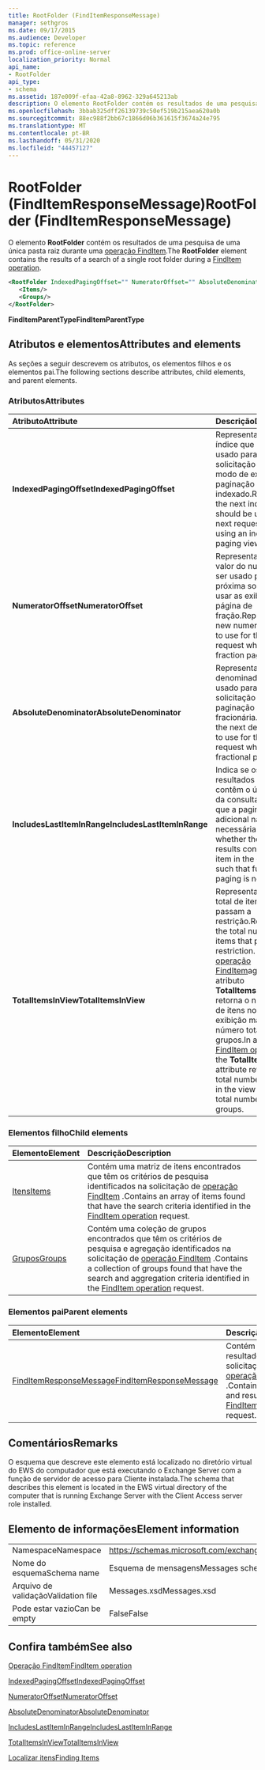 ```yaml
---
title: RootFolder (FindItemResponseMessage)
manager: sethgros
ms.date: 09/17/2015
ms.audience: Developer
ms.topic: reference
ms.prod: office-online-server
localization_priority: Normal
api_name:
- RootFolder
api_type:
- schema
ms.assetid: 187e009f-efaa-42a8-8962-329a645213ab
description: O elemento RootFolder contém os resultados de uma pesquisa de uma única pasta raiz durante uma operação FindItem.
ms.openlocfilehash: 3bbab325dff26139739c50ef519b215aea620a0b
ms.sourcegitcommit: 88ec988f2bb67c1866d06b361615f3674a24e795
ms.translationtype: MT
ms.contentlocale: pt-BR
ms.lasthandoff: 05/31/2020
ms.locfileid: "44457127"
---
```

# <a name="rootfolder-finditemresponsemessage"></a><span data-ttu-id="14bfe-103">RootFolder (FindItemResponseMessage)</span><span class="sxs-lookup"><span data-stu-id="14bfe-103">RootFolder (FindItemResponseMessage)</span></span>

<span data-ttu-id="14bfe-104">O elemento **RootFolder** contém os resultados de uma pesquisa de uma única pasta raiz durante uma [operação FindItem](finditem-operation.md).</span><span class="sxs-lookup"><span data-stu-id="14bfe-104">The **RootFolder** element contains the results of a search of a single root folder during a [FindItem operation](finditem-operation.md).</span></span>
  
```xml
<RootFolder IndexedPagingOffset="" NumeratorOffset="" AbsoluteDenominator="" IncludesLastItemInRange="" TotalItemsInView="">
   <Items/>
   <Groups/>
</RootFolder>
```

 <span data-ttu-id="14bfe-105">**FindItemParentType**</span><span class="sxs-lookup"><span data-stu-id="14bfe-105">**FindItemParentType**</span></span>
## <a name="attributes-and-elements"></a><span data-ttu-id="14bfe-106">Atributos e elementos</span><span class="sxs-lookup"><span data-stu-id="14bfe-106">Attributes and elements</span></span>

<span data-ttu-id="14bfe-107">As seções a seguir descrevem os atributos, os elementos filhos e os elementos pai.</span><span class="sxs-lookup"><span data-stu-id="14bfe-107">The following sections describe attributes, child elements, and parent elements.</span></span>
  
### <a name="attributes"></a><span data-ttu-id="14bfe-108">Atributos</span><span class="sxs-lookup"><span data-stu-id="14bfe-108">Attributes</span></span>

|<span data-ttu-id="14bfe-109">**Atributo**</span><span class="sxs-lookup"><span data-stu-id="14bfe-109">**Attribute**</span></span>|<span data-ttu-id="14bfe-110">**Descrição**</span><span class="sxs-lookup"><span data-stu-id="14bfe-110">**Description**</span></span>|
|:-----|:-----|
|<span data-ttu-id="14bfe-111">**IndexedPagingOffset**</span><span class="sxs-lookup"><span data-stu-id="14bfe-111">**IndexedPagingOffset**</span></span> <br/> |<span data-ttu-id="14bfe-112">Representa o próximo índice que deve ser usado para a próxima solicitação ao usar um modo de exibição de paginação indexado.</span><span class="sxs-lookup"><span data-stu-id="14bfe-112">Represents the next index that should be used for the next request when using an indexed paging view.</span></span>  <br/> |
|<span data-ttu-id="14bfe-113">**NumeratorOffset**</span><span class="sxs-lookup"><span data-stu-id="14bfe-113">**NumeratorOffset**</span></span> <br/> |<span data-ttu-id="14bfe-114">Representa o novo valor do numerador a ser usado para a próxima solicitação ao usar as exibições da página de fração.</span><span class="sxs-lookup"><span data-stu-id="14bfe-114">Represents the new numerator value to use for the next request when using fraction page views.</span></span>  <br/> |
|<span data-ttu-id="14bfe-115">**AbsoluteDenominator**</span><span class="sxs-lookup"><span data-stu-id="14bfe-115">**AbsoluteDenominator**</span></span> <br/> |<span data-ttu-id="14bfe-116">Representa o próximo denominador a ser usado para a próxima solicitação ao fazer paginação fracionária.</span><span class="sxs-lookup"><span data-stu-id="14bfe-116">Represents the next denominator to use for the next request when doing fractional paging.</span></span>  <br/> |
|<span data-ttu-id="14bfe-117">**IncludesLastItemInRange**</span><span class="sxs-lookup"><span data-stu-id="14bfe-117">**IncludesLastItemInRange**</span></span> <br/> |<span data-ttu-id="14bfe-118">Indica se os resultados atuais contêm o último item da consulta, de modo que a paginação adicional não será necessária.</span><span class="sxs-lookup"><span data-stu-id="14bfe-118">Indicates whether the current results contain the last item in the query, such that further paging is not needed.</span></span>  <br/> |
|<span data-ttu-id="14bfe-119">**TotalItemsInView**</span><span class="sxs-lookup"><span data-stu-id="14bfe-119">**TotalItemsInView**</span></span> <br/> |<span data-ttu-id="14bfe-120">Representa o número total de itens que passam a restrição.</span><span class="sxs-lookup"><span data-stu-id="14bfe-120">Represents the total number of items that pass the restriction.</span></span> <span data-ttu-id="14bfe-121">Em uma [operação FindItem](finditem-operation.md)agrupada, o atributo **TotalItemsInView** retorna o número total de itens no modo de exibição mais o número total de grupos.</span><span class="sxs-lookup"><span data-stu-id="14bfe-121">In a grouped [FindItem operation](finditem-operation.md), the **TotalItemsInView** attribute returns the total number of items in the view plus the total number of groups.</span></span>  <br/> |
   
### <a name="child-elements"></a><span data-ttu-id="14bfe-122">Elementos filho</span><span class="sxs-lookup"><span data-stu-id="14bfe-122">Child elements</span></span>

|<span data-ttu-id="14bfe-123">**Elemento**</span><span class="sxs-lookup"><span data-stu-id="14bfe-123">**Element**</span></span>|<span data-ttu-id="14bfe-124">**Descrição**</span><span class="sxs-lookup"><span data-stu-id="14bfe-124">**Description**</span></span>|
|:-----|:-----|
|[<span data-ttu-id="14bfe-125">Itens</span><span class="sxs-lookup"><span data-stu-id="14bfe-125">Items</span></span>](items.md) <br/> |<span data-ttu-id="14bfe-126">Contém uma matriz de itens encontrados que têm os critérios de pesquisa identificados na solicitação de [operação FindItem](finditem-operation.md) .</span><span class="sxs-lookup"><span data-stu-id="14bfe-126">Contains an array of items found that have the search criteria identified in the [FindItem operation](finditem-operation.md) request.</span></span>  <br/> |
|[<span data-ttu-id="14bfe-127">Grupos</span><span class="sxs-lookup"><span data-stu-id="14bfe-127">Groups</span></span>](groups.md) <br/> |<span data-ttu-id="14bfe-128">Contém uma coleção de grupos encontrados que têm os critérios de pesquisa e agregação identificados na solicitação de [operação FindItem](finditem-operation.md) .</span><span class="sxs-lookup"><span data-stu-id="14bfe-128">Contains a collection of groups found that have the search and aggregation criteria identified in the [FindItem operation](finditem-operation.md) request.</span></span>  <br/> |
   
### <a name="parent-elements"></a><span data-ttu-id="14bfe-129">Elementos pai</span><span class="sxs-lookup"><span data-stu-id="14bfe-129">Parent elements</span></span>

|<span data-ttu-id="14bfe-130">**Elemento**</span><span class="sxs-lookup"><span data-stu-id="14bfe-130">**Element**</span></span>|<span data-ttu-id="14bfe-131">**Descrição**</span><span class="sxs-lookup"><span data-stu-id="14bfe-131">**Description**</span></span>|
|:-----|:-----|
|[<span data-ttu-id="14bfe-132">FindItemResponseMessage</span><span class="sxs-lookup"><span data-stu-id="14bfe-132">FindItemResponseMessage</span></span>](finditemresponsemessage.md) <br/> |<span data-ttu-id="14bfe-133">Contém o status e o resultado de uma solicitação de [operação FindItem](finditem-operation.md) .</span><span class="sxs-lookup"><span data-stu-id="14bfe-133">Contains the status and result of a [FindItem operation](finditem-operation.md) request.</span></span>  <br/> |
   
## <a name="remarks"></a><span data-ttu-id="14bfe-134">Comentários</span><span class="sxs-lookup"><span data-stu-id="14bfe-134">Remarks</span></span>

<span data-ttu-id="14bfe-135">O esquema que descreve este elemento está localizado no diretório virtual do EWS do computador que está executando o Exchange Server com a função de servidor de acesso para Cliente instalada.</span><span class="sxs-lookup"><span data-stu-id="14bfe-135">The schema that describes this element is located in the EWS virtual directory of the computer that is running Exchange Server with the Client Access server role installed.</span></span>
  
## <a name="element-information"></a><span data-ttu-id="14bfe-136">Elemento de informações</span><span class="sxs-lookup"><span data-stu-id="14bfe-136">Element information</span></span>

|||
|:-----|:-----|
|<span data-ttu-id="14bfe-137">Namespace</span><span class="sxs-lookup"><span data-stu-id="14bfe-137">Namespace</span></span>  <br/> |https://schemas.microsoft.com/exchange/services/2006/messages  <br/> |
|<span data-ttu-id="14bfe-138">Nome do esquema</span><span class="sxs-lookup"><span data-stu-id="14bfe-138">Schema name</span></span>  <br/> |<span data-ttu-id="14bfe-139">Esquema de mensagens</span><span class="sxs-lookup"><span data-stu-id="14bfe-139">Messages schema</span></span>  <br/> |
|<span data-ttu-id="14bfe-140">Arquivo de validação</span><span class="sxs-lookup"><span data-stu-id="14bfe-140">Validation file</span></span>  <br/> |<span data-ttu-id="14bfe-141">Messages.xsd</span><span class="sxs-lookup"><span data-stu-id="14bfe-141">Messages.xsd</span></span>  <br/> |
|<span data-ttu-id="14bfe-142">Pode estar vazio</span><span class="sxs-lookup"><span data-stu-id="14bfe-142">Can be empty</span></span>  <br/> |<span data-ttu-id="14bfe-143">False</span><span class="sxs-lookup"><span data-stu-id="14bfe-143">False</span></span>  <br/> |
   
## <a name="see-also"></a><span data-ttu-id="14bfe-144">Confira também</span><span class="sxs-lookup"><span data-stu-id="14bfe-144">See also</span></span>



[<span data-ttu-id="14bfe-145">Operação FindItem</span><span class="sxs-lookup"><span data-stu-id="14bfe-145">FindItem operation</span></span>](finditem-operation.md)
  
[<span data-ttu-id="14bfe-146">IndexedPagingOffset</span><span class="sxs-lookup"><span data-stu-id="14bfe-146">IndexedPagingOffset</span></span>](https://msdn.microsoft.com/library/ExchangeWebServices.FindItemParentType.IndexedPagingOffset.aspx)
  
[<span data-ttu-id="14bfe-147">NumeratorOffset</span><span class="sxs-lookup"><span data-stu-id="14bfe-147">NumeratorOffset</span></span>](https://msdn.microsoft.com/library/ExchangeWebServices.FindItemParentType.NumeratorOffset.aspx)
  
[<span data-ttu-id="14bfe-148">AbsoluteDenominator</span><span class="sxs-lookup"><span data-stu-id="14bfe-148">AbsoluteDenominator</span></span>](https://msdn.microsoft.com/library/ExchangeWebServices.FindItemParentType.AbsoluteDenominator.aspx)
  
[<span data-ttu-id="14bfe-149">IncludesLastItemInRange</span><span class="sxs-lookup"><span data-stu-id="14bfe-149">IncludesLastItemInRange</span></span>](https://msdn.microsoft.com/library/ExchangeWebServices.FindItemParentType.IncludesLastItemInRange.aspx)
  
[<span data-ttu-id="14bfe-150">TotalItemsInView</span><span class="sxs-lookup"><span data-stu-id="14bfe-150">TotalItemsInView</span></span>](https://msdn.microsoft.com/library/ExchangeWebServices.FindItemParentType.TotalItemsInView.aspx)


[<span data-ttu-id="14bfe-151">Localizar itens</span><span class="sxs-lookup"><span data-stu-id="14bfe-151">Finding Items</span></span>](https://msdn.microsoft.com/library/63af1f9c-464b-4fca-9ae3-3d60f24ca93c%28Office.15%29.aspx)

